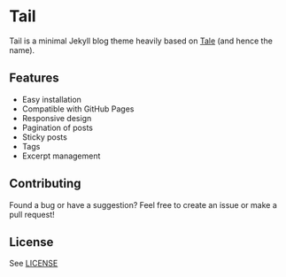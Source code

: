 # Tail

Tail is a minimal Jekyll blog theme heavily based on [Tale](https://github.com/chesterhow/tale) (and hence the name).

## Features
- Easy installation
- Compatible with GitHub Pages
- Responsive design
- Pagination of posts
- Sticky posts
- Tags
- Excerpt management

## Contributing
Found a bug or have a suggestion? Feel free to create an issue or make a pull request!

## License
See [LICENSE](https://github.com/jitinnair1/tail/blob/master/LICENSE)
